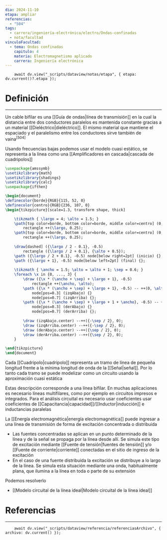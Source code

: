 ```yaml
---
dia: 2024-11-10
etapa: ampliar
referencias:
  - "504"
tags:
  - carrera/ingeniería-electrónica/electro/Ondas-confinadas
  - nota/facultad
vinculoFacultad:
  - tema: Ondas confinadas
    capitulo: 4
    materia: Electromagnetismo aplicado
    carrera: Ingeniería electrónica
---
```

```dataviewjs
	await dv.view("_scripts/dataview/notas/etapa", { etapa: dv.current()?.etapa });
```
# Definición
---
Un cable bifilar es una [[Guía de ondas|línea de transmisión]] en la cual la distancia entre dos conductores paralelos es mantenida constante gracias a un material [[Dieléctrico|dieléctrico]]. El mismo material que mantiene el espaciado y el paralelismo entre los conductores sirve también de vaina<sup><a href="#ref-504" style="color: inherit; text-decoration: none;">[504]</a></sup> 

Usando frecuencias bajas podemos usar el modelo cuasi estático, se representa a la línea como una [[Amplificadores en cascada|cascada de cuadripolos]]

```tikz
\usepackage{amssymb}
\usetikzlibrary{math}
\usetikzlibrary{shadings}
\usetikzlibrary{calc}
\usepackage{ifthen}

\begin{document} 
\definecolor{borde}{RGB}{115, 52, 0} 
\definecolor{centro}{RGB}{236, 107, 0} 
\begin{tikzpicture}[scale=1.3, transform shape, thick]

    \tikzmath { \largo = 4; \alto = 1.5; }
    \path[top color=borde, bottom color=borde, middle color=centro] (0, 0)
        rectangle ++(\largo, 0.25);
    \path[top color=borde, bottom color=borde, middle color=centro] (0, \alto)
        rectangle ++(\largo, 0.25);
    
    \draw[dashed] ({\largo / 2 - 0.1}, -0.5) 
        rectangle ({\largo / 2 + 0.1}, {\alto + 0.5});
    \path ({\largo / 2 + 0.1}, -0.5) node[below right=2pt] (inicio) {};
    \path ({\largo + 1}, -0.5) node[below left=2pt] (final) {};
    
    \tikzmath { \ancho = 1.5; \alto = \alto + 1; \sep = 0.6; }
    \foreach \x in {0, ..., 3} {
        \draw ({\x * (\ancho + \sep) + \largo + 1}, -0.5) 
            rectangle ++(\ancho, \alto);
        \path ({\x * (\ancho + \sep) + \largo + 1}, -0.5) -- ++(0, \alto)
            node[pos=0.3] (izqAbajo) {}
            node[pos=0.7] (izqArriba) {};
        \path ({\x * (\ancho + \sep) + \largo + 1 + \ancho}, -0.5) -- ++(0, \alto)
            node[pos=0.3] (derAbajo) {}
            node[pos=0.7] (derArriba) {};
        
        \draw (izqAbajo.center) --++({-\sep / 2}, 0);
        \draw (izqArriba.center) --++({-\sep / 2}, 0);
        \draw (derAbajo.center) --++({\sep / 2}, 0);
        \draw (derArriba.center) --++({\sep / 2}, 0);
    }

\end{tikzpicture}
\end{document}
```

Cada [[Cuadripolo|cuadripolo]] representa un tramo de línea de pequeña longitud frente a la mínima longitud de onda de la [[Señal|señal]]. Por lo tanto cada tramo se puede modelizar como un circuito usando la aproximación cuasi estática

Estas descripción corresponde a una línea bifilar. En muchas aplicaciones es necesario líneas multifilares, como por ejemplo en circuitos impresos e integrados. Para el análisis circuital es necesario usar coeficientes usar coeficientes de [[Capacitancia|capacidad]]/[[Inductor|inducción]] e inductancias paralelas

La [[Energía electromagnética|energía electromagnética]] puede ingresar a una línea de transmisión de forma de excitación concentrada o distribuida
* Las fuentes concentradas se aplican en un punto determinado de la línea y de la señal se propaga por la línea desde allí. Se simula este tipo de excitación mediante [[Fuente de tensión|fuentes de tensión]] y/o [[Fuente de corriente|corriente]] conectadas en el sitio de ingreso de la excitación
* En el caso de una fuente distribuida la excitación se distribuye a lo largo de la línea. Se simula esta situación mediante una onda, habitualmente plana, que ilumina a la línea en toda o parte de su extensión

Podemos resolverlo
* [[Modelo circuital de la línea ideal|Modelo circuital de la línea ideal]]

# Referencias
---
```dataviewjs
	await dv.view("_scripts/dataview/referencia/referenciasArchivo", { archivo: dv.current() });
```